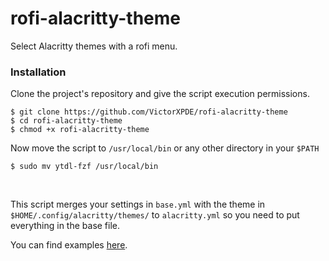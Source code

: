 # rofi-alacritty-theme
Select Alacritty themes with a rofi menu.

### Installation
Clone the project's repository and give the script execution permissions.
```
$ git clone https://github.com/VictorXPDE/rofi-alacritty-theme
$ cd rofi-alacritty-theme
$ chmod +x rofi-alacritty-theme
```
Now move the script to `/usr/local/bin` or any other directory in your `$PATH`
```
$ sudo mv ytdl-fzf /usr/local/bin
```
<br/>

This script merges your settings in `base.yml` with the theme in `$HOME/.config/alacritty/themes/` to `alacritty.yml` so you need to put
everything in the base file.

You can find examples [here](https://github.com/VictorXPDE/rofi-alacritty-theme/tree/master/examples).
